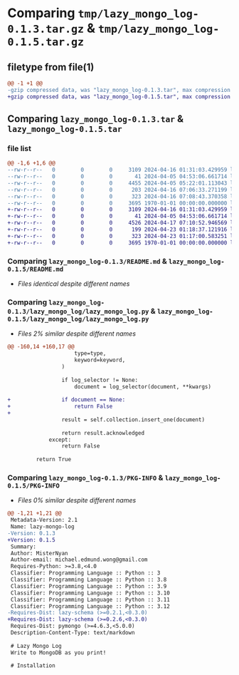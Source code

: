 # Comparing `tmp/lazy_mongo_log-0.1.3.tar.gz` & `tmp/lazy_mongo_log-0.1.5.tar.gz`

## filetype from file(1)

```diff
@@ -1 +1 @@
-gzip compressed data, was "lazy_mongo_log-0.1.3.tar", max compression
+gzip compressed data, was "lazy_mongo_log-0.1.5.tar", max compression
```

## Comparing `lazy_mongo_log-0.1.3.tar` & `lazy_mongo_log-0.1.5.tar`

### file list

```diff
@@ -1,6 +1,6 @@
--rw-r--r--   0        0        0     3109 2024-04-16 01:31:03.429959 lazy_mongo_log-0.1.3/README.md
--rw-r--r--   0        0        0       41 2024-04-05 04:53:06.661714 lazy_mongo_log-0.1.3/lazy_mongo_log/__init__.py
--rw-r--r--   0        0        0     4455 2024-04-05 05:22:01.113043 lazy_mongo_log-0.1.3/lazy_mongo_log/lazy_mongo_log.py
--rw-r--r--   0        0        0      203 2024-04-16 07:06:33.271199 lazy_mongo_log-0.1.3/lazy_mongo_log/schemas.py
--rw-r--r--   0        0        0      323 2024-04-16 07:08:43.370358 lazy_mongo_log-0.1.3/pyproject.toml
--rw-r--r--   0        0        0     3695 1970-01-01 00:00:00.000000 lazy_mongo_log-0.1.3/PKG-INFO
+-rw-r--r--   0        0        0     3109 2024-04-16 01:31:03.429959 lazy_mongo_log-0.1.5/README.md
+-rw-r--r--   0        0        0       41 2024-04-05 04:53:06.661714 lazy_mongo_log-0.1.5/lazy_mongo_log/__init__.py
+-rw-r--r--   0        0        0     4526 2024-04-17 07:10:52.946569 lazy_mongo_log-0.1.5/lazy_mongo_log/lazy_mongo_log.py
+-rw-r--r--   0        0        0      199 2024-04-23 01:18:37.121916 lazy_mongo_log-0.1.5/lazy_mongo_log/schemas.py
+-rw-r--r--   0        0        0      323 2024-04-23 01:17:00.583251 lazy_mongo_log-0.1.5/pyproject.toml
+-rw-r--r--   0        0        0     3695 1970-01-01 00:00:00.000000 lazy_mongo_log-0.1.5/PKG-INFO
```

### Comparing `lazy_mongo_log-0.1.3/README.md` & `lazy_mongo_log-0.1.5/README.md`

 * *Files identical despite different names*

### Comparing `lazy_mongo_log-0.1.3/lazy_mongo_log/lazy_mongo_log.py` & `lazy_mongo_log-0.1.5/lazy_mongo_log/lazy_mongo_log.py`

 * *Files 2% similar despite different names*

```diff
@@ -160,14 +160,17 @@
                     type=type,
                     keyword=keyword,
                 )
 
                 if log_selector != None:
                     document = log_selector(document, **kwargs)
 
+                if document == None:
+                    return False
+
                 result = self.collection.insert_one(document)
 
                 return result.acknowledged
             except:
                 return False
 
         return True
```

### Comparing `lazy_mongo_log-0.1.3/PKG-INFO` & `lazy_mongo_log-0.1.5/PKG-INFO`

 * *Files 0% similar despite different names*

```diff
@@ -1,21 +1,21 @@
 Metadata-Version: 2.1
 Name: lazy-mongo-log
-Version: 0.1.3
+Version: 0.1.5
 Summary: 
 Author: MisterNyan
 Author-email: michael.edmund.wong@gmail.com
 Requires-Python: >=3.8,<4.0
 Classifier: Programming Language :: Python :: 3
 Classifier: Programming Language :: Python :: 3.8
 Classifier: Programming Language :: Python :: 3.9
 Classifier: Programming Language :: Python :: 3.10
 Classifier: Programming Language :: Python :: 3.11
 Classifier: Programming Language :: Python :: 3.12
-Requires-Dist: lazy-schema (>=0.2.1,<0.3.0)
+Requires-Dist: lazy-schema (>=0.2.6,<0.3.0)
 Requires-Dist: pymongo (>=4.6.3,<5.0.0)
 Description-Content-Type: text/markdown
 
 # Lazy Mongo Log
 Write to MongoDB as you print!
 
 # Installation
```


